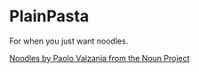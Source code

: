 # PlainPasta

For when you just want noodles.

[Noodles by Paolo Valzania from the Noun Project](https://thenounproject.com/search/?q=noodle&i=1681744)
